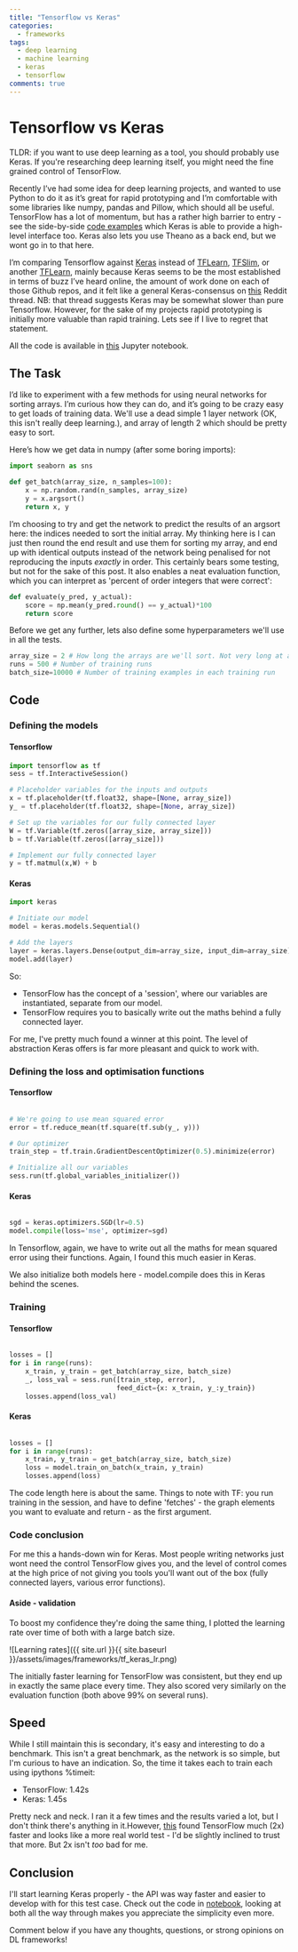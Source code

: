 ```yaml
---
title: "Tensorflow vs Keras"
categories:
  - frameworks
tags:
  - deep learning
  - machine learning
  - keras
  - tensorflow
comments: true
---
```


# Tensorflow vs Keras

TLDR: if you want to use deep learning as a tool, you should probably use Keras. If you're researching deep learning itself, you might need the fine grained control of TensorFlow.

Recently I’ve had some idea for deep learning projects, and wanted to use Python to do it as it’s great for rapid prototyping and I’m comfortable with some libraries like numpy, pandas and Pillow, which should all be useful. TensorFlow has a lot of momentum, but has a rather high barrier to entry - see the side-by-side [code examples](#code) which Keras is able to provide a high-level interface too. Keras also lets you use Theano as a back end, but we wont go in to that here.

I’m comparing Tensorflow against [Keras](http://keras.io/) instead of [TFLearn](https://github.com/tflearn/tflearn), [TFSlim](https://github.com/tensorflow/tensorflow/tree/master/tensorflow/contrib/slim), or another [TFLearn](https://github.com/tensorflow/tensorflow/tree/master/tensorflow/contrib/learn/python/learn), mainly because Keras seems to be the most established in terms of buzz I’ve heard online, the amount of work done on each of those Github repos, and it felt like a general Keras-consensus on [this](https://www.reddit.com/r/MachineLearning/comments/50eokb/which_one_should_i_choose_keras_tensorlayer/) Reddit thread. NB: that thread suggests Keras may be somewhat slower than pure Tensorflow. However, for the sake of my projects rapid prototyping is initially more valuable than rapid training. Lets see if I live to regret that statement. 

All the code is available in [this](https://github.com/dgmp88/nn-playground/blob/master/frameworks/TensorFlow%20vs%20Keras.ipynb) Jupyter notebook.

## The Task

I’d like to experiment with a few methods for using neural networks for sorting arrays. I’m curious how they can do, and it’s going to be crazy easy to get loads of training data. We'll use a dead simple 1 layer network (OK, this isn't really deep learning.), and array of length 2 which should be pretty easy to sort.

Here’s how we get data in numpy (after some boring imports):

```python
import seaborn as sns

def get_batch(array_size, n_samples=100):
    x = np.random.rand(n_samples, array_size)
    y = x.argsort()
    return x, y
```

I’m choosing to try and get the network to predict the results of an argsort here: the indices needed to sort the initial array. My thinking here is I can just then round the end result and use them for sorting my array, and end up with identical outputs instead of the network being penalised for not reproducing the inputs _exactly_ in order. This certainly bears some testing, but not for the sake of this post. It also enables a neat evaluation function, which you can interpret as 'percent of order integers that were correct':


```python
def evaluate(y_pred, y_actual):
    score = np.mean(y_pred.round() == y_actual)*100
    return score
```

Before we get any further, lets also define some hyperparameters we'll use in all the tests.


```python
array_size = 2 # How long the arrays are we'll sort. Not very long at all.
runs = 500 # Number of training runs
batch_size=10000 # Number of training examples in each training run
```

## Code

### Defining the models
<!--
<table style="width:100%">
<tbody>
<tr>
<th style="width:50%">TensorFlow</th>
<th style="width:50%">Keras</th>
</tr>
<tr>
<td>

<div markdown="1">
```python

import tensorflow as tf
sess = tf.InteractiveSession()

# Placeholder variables for the inputs and outputs
x = tf.placeholder(tf.float32, shape=[None, array_size])
y_ = tf.placeholder(tf.float32, shape=[None, array_size])

# Set up the variables for our fully connected layer
W = tf.Variable(tf.zeros([array_size, array_size]))
b = tf.Variable(tf.zeros([array_size]))

# Implement our fully connected layer
y = tf.matmul(x,W) + b

```
</div>

</td>
<td style="max-width:50%">
<div markdown="1">
```python


import keras

# Initiate our model
model = keras.models.Sequential()

# Add the layers
layer = keras.layers.Dense(
    output_dim=array_size,
    input_dim=array_size)
model.add(layer)


```
</div>
</td>
</tr>
</tbody>
</table>

<div>
<div markdown="1" style="float:left; width:50%">
#### Tensorflow
```python
import tensorflow as tf
sess = tf.InteractiveSession()

# Placeholder variables for the inputs and outputs
shape = [None, array_size]
x = tf.placeholder(tf.float32, shape=shape)
y_ = tf.placeholder(tf.float32, shape=shape)

# Set up the variables for our fully connected layer
W = tf.Variable(tf.zeros([array_size, array_size]))
b = tf.Variable(tf.zeros([array_size]))

# Implement our fully connected layer
y = tf.matmul(x,W) + b
```

</div>

<div markdown="1" style="float:right; width:50%">
#### Keras
```python
import keras

# Initiate our model
model = keras.models.Sequential()

# Add the layers
layer = keras.layers.Dense(
    output_dim=array_size,
    input_dim=array_size)
model.add(layer)
```
</div>
</div>
-->

#### Tensorflow

```python
import tensorflow as tf
sess = tf.InteractiveSession()

# Placeholder variables for the inputs and outputs
x = tf.placeholder(tf.float32, shape=[None, array_size])
y_ = tf.placeholder(tf.float32, shape=[None, array_size])

# Set up the variables for our fully connected layer
W = tf.Variable(tf.zeros([array_size, array_size]))
b = tf.Variable(tf.zeros([array_size]))

# Implement our fully connected layer
y = tf.matmul(x,W) + b
```

#### Keras

```python
import keras

# Initiate our model
model = keras.models.Sequential()

# Add the layers
layer = keras.layers.Dense(output_dim=array_size, input_dim=array_size)
model.add(layer)
```

So:

* TensorFlow has the concept of a 'session', where our variables are instantiated, separate from our model.
* TensorFlow requires you to basically write out the maths behind a fully connected layer.

For me, I've pretty much found a winner at this point. The level of abstraction Keras offers is far more pleasant and quick to work with.

### Defining the loss and optimisation functions

#### Tensorflow

```python

# We're going to use mean squared error
error = tf.reduce_mean(tf.square(tf.sub(y_, y)))

# Our optimizer
train_step = tf.train.GradientDescentOptimizer(0.5).minimize(error)

# Initialize all our variables
sess.run(tf.global_variables_initializer())

```

#### Keras
```python

sgd = keras.optimizers.SGD(lr=0.5)
model.compile(loss='mse', optimizer=sgd)

```

In Tensorflow, again, we have to write out all the maths for mean squared error using their functions. Again, I found this much easier in Keras.

We also initialize both models here - model.compile does this in Keras behind the scenes.

### Training

#### Tensorflow
```python

losses = []
for i in range(runs):
    x_train, y_train = get_batch(array_size, batch_size)
    _, loss_val = sess.run([train_step, error],
                           feed_dict={x: x_train, y_:y_train})
    losses.append(loss_val)

```

#### Keras

```python

losses = []
for i in range(runs):
    x_train, y_train = get_batch(array_size, batch_size)
    loss = model.train_on_batch(x_train, y_train)
    losses.append(loss)

```

The code length here is about the same. Things to note with TF: you run training in the session, and have to define 'fetches' - the graph elements you want to evaluate and return - as the first argument.

### Code conclusion
For me this a hands-down win for Keras. Most people writing networks just wont need the control TensorFlow gives you, and the level of control comes at the high price of not giving you tools you'll want out of the box (fully connected layers, various error functions).

#### Aside - validation
To boost my confidence they're doing the same thing, I plotted the learning rate over time of both with a large batch size.

![Learning rates]({{ site.url }}{{ site.baseurl }}/assets/images/frameworks/tf_keras_lr.png)

The initially faster learning for TensorFlow was consistent, but they end up in exactly the same place every time. They also scored very similarly on the evaluation function (both above 99% on several runs).

## Speed
While I still maintain this is secondary, it's easy and interesting to do  a benchmark. This isn't a great benchmark, as the network is so simple, but I'm curious to have an indication. So, the time it takes each to train each using ipythons %timeit:

- TensorFlow: 1.42s
- Keras: 1.45s

Pretty neck and neck. I ran it a few times and the results varied a lot, but I don't think there's anything in it.However, [this](https://github.com/wagamamaz/tensorflow-wrapper-compare) found TensorFlow much (2x) faster and looks like a more real world test - I'd be slightly inclined to trust that more. But 2x isn't _too_ bad for me.

## Conclusion

I'll start learning Keras properly - the API was way faster and easier to develop with for this test case. Check out the code in [notebook](https://github.com/dgmp88/nn-playground/blob/master/frameworks/TensorFlow%20vs%20Keras.ipynb), looking at both all the way through makes you appreciate the simplicity even more.

Comment below if you have any thoughts, questions, or strong opinions on DL frameworks!

